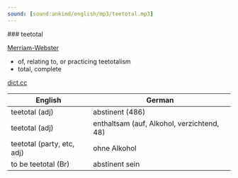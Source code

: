 ```yaml
---
sound: [sound:ankimd/english/mp3/teetotal.mp3]
---
```


\### teetotal

[Merriam-Webster](https://www.merriam-webster.com/dictionary/teetotal)

- of, relating to, or practicing teetotalism
- total, complete

[dict.cc](https://www.dict.cc/teetotal)

| English        | German       |
| -------------- | ------------ |
| teetotal (adj) | abstinent (486) |
| teetotal (adj) | enthaltsam (auf, Alkohol, verzichtend, 48) |
| teetotal (party, etc, adj) | ohne Alkohol |
| to be teetotal (Br) | abstinent sein |
